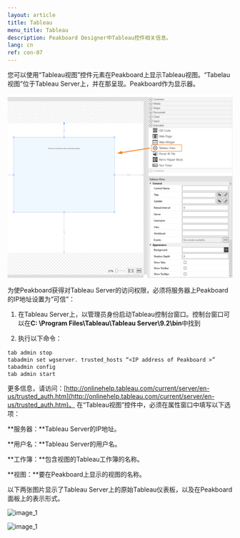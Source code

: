 ```yaml
---
layout: article
title: Tableau
menu_title: Tableau
description: Peakboard Designer中Tableau控件相关信息。
lang: cn
ref: con-07
---
```


您可以使用“Tableau视图”控件元素在Peakboard上显示Tableau视图。“Tabelau视图”位于Tableau Server上，并在那呈现。Peakboard作为显示器。

![image_1](/assets/images/Controls/Tableau/ControlsTableau01.png)

为使Peakboard获得对Tableau Server的访问权限，必须将服务器上Peakboard的IP地址设置为“可信”：

1. 在Tableau Server上，以管理员身份启动Tableau控制台窗口。控制台窗口可以在**C: \Program Files\Tableau\Tableau Server\9.2\bin**中找到

2. 执行以下命令：

```
tab admin stop
tabadmin set wgserver. trusted_hosts “<IP address of Peakboard >”
tabadmin config
tab admin start
```

更多信息，请访问：[http://onlinehelp.tableau.com/current/server/en-us/trusted_auth.htm](http://onlinehelp.tableau.com/current/server/en-us/trusted_auth.htm)。
在“Tableau视图”控件中，必须在属性窗口中填写以下选项：

**服务器：**Tableau Server的IP地址。

**用户名：**Tableau Server的用户名。

**工作簿：**包含视图的Tableau工作簿的名称。

**视图：**要在Peakboard上显示的视图的名称。

以下两张图片显示了Tableau Server上的原始Tableau仪表板，以及在Peakboard面板上的表示形式。

![image_1](/assets/images/Controls/Tableau/ControlsTableau02.png)

![image_1](/assets/images/Controls/Tableau/ControlsTableau03.png)
